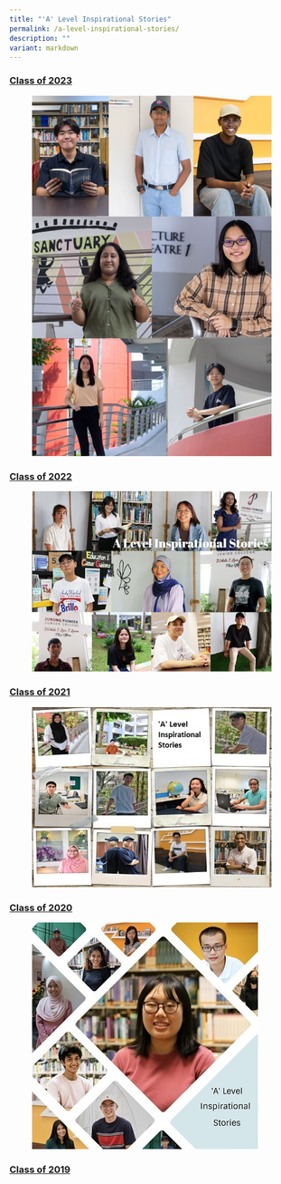 ```yaml
---
title: "'A' Level Inspirational Stories"
permalink: /a-level-inspirational-stories/
description: ""
variant: markdown
---
```

<h3><a href="/a-level-inspirational-stories/2023/overview/">Class of 2023</a></h3>

<figure>
<img src="/images/Accomplishment/2024%20Inspiring/2024coverpage.jpg">
</figure>


<h3><a href="/a-level-inspirational-stories/2022/overview/">Class of 2022</a></h3>
<figure>
<img src="/images/Accomplishment/2023%20inspiring/A%20Level%20Inspirational%20Stories%202023%20Landing%20Page%20Collage.jpg">
</figure>




<h3><a href="/a-level-inspirational-stories/2021/overview/">Class of 2021</a></h3>
<figure>
<img src="/images/collage_ALevel%20600.jpg">
</figure>

<h3><a href="/a-level-inspirational-stories/2020/overview/">Class of 2020</a></h3>
<figure>
<img src="/images/Collage%202021.jpg">
</figure>


<h3><a href="/a-level-inspirational-stories/2019/overview/">Class of 2019</a></h3>